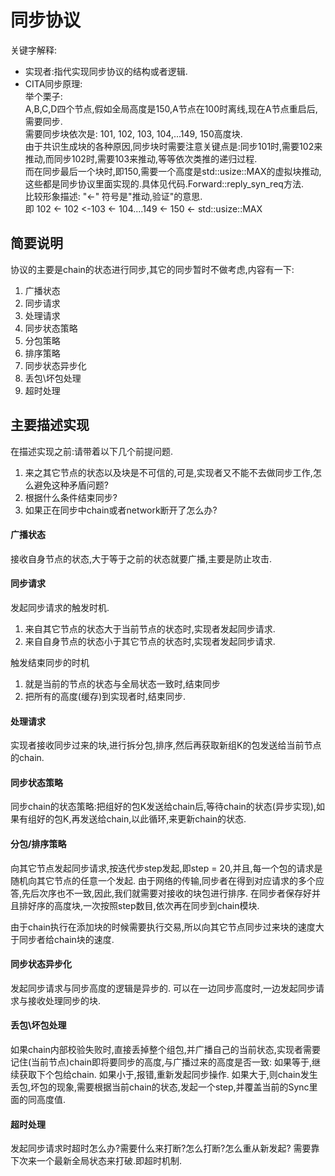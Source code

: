 # 同步协议

关键字解释:
* 实现者:指代实现同步协议的结构或者逻辑.
* CITA同步原理: <br>
举个栗子: <br>
A,B,C,D四个节点,假如全局高度是150,A节点在100时离线,现在A节点重启后,需要同步. <br>
需要同步块依次是: 101, 102, 103, 104,...149, 150高度块. <br>
由于共识生成块的各种原因,同步块时需要注意关键点是:同步101时,需要102来推动,而同步102时,需要103来推动,等等依次类推的递归过程. <br>
而在同步最后一个块时,即150,需要一个高度是std::usize::MAX的虚拟块推动,这些都是同步协议里面实现的.具体见代码.Forward::reply_syn_req方法. <br>
比较形象描述: "<-" 符号是"推动,验证"的意思. <br>
即 102 <- 102 <-103 <- 104....149 <- 150 <- std::usize::MAX <br>

## 简要说明
协议的主要是chain的状态进行同步,其它的同步暂时不做考虑,内容有一下:

1. 广播状态
2. 同步请求
3. 处理请求
4. 同步状态策略
5. 分包策略
6. 排序策略
7. 同步状态异步化
8. 丢包\坏包处理
9. 超时处理

## 主要描述实现
在描述实现之前:请带着以下几个前提问题.
1. 来之其它节点的状态以及块是不可信的,可是,实现者又不能不去做同步工作,怎么避免这种矛盾问题?
2. 根据什么条件结束同步?
3. 如果正在同步中chain或者network断开了怎么办?

#### 广播状态
接收自身节点的状态,大于等于之前的状态就要广播,主要是防止攻击.

#### 同步请求
发起同步请求的触发时机.
1. 来自其它节点的状态大于当前节点的状态时,实现者发起同步请求.
2. 来自自身节点的状态小于其它节点的状态时,实现者发起同步请求.

触发结束同步的时机
1. 就是当前的节点的状态与全局状态一致时,结束同步
2. 把所有的高度(缓存)到实现者时,结束同步.

#### 处理请求
实现者接收同步过来的块,进行拆分包,排序,然后再获取新组K的包发送给当前节点的chain.

#### 同步状态策略
同步chain的状态策略:把组好的包K发送给chain后,等待chain的状态(异步实现),如果有组好的包K,再发送给chain,以此循环,来更新chain的状态.

#### 分包/排序策略
向其它节点发起同步请求,按迭代步step发起,即step = 20,并且,每一个包的请求是随机向其它节点的任意一个发起.
由于网络的传输,同步者在得到对应请求的多个应答,先后次序也不一致,因此,我们就需要对接收的块包进行排序.
在同步者保存好并且排好序的高度块,一次按照step数目,依次再在同步到chain模块.

由于chain执行在添加块的时候需要执行交易,所以向其它节点同步过来块的速度大于同步者给chain块的速度.

#### 同步状态异步化
发起同步请求与同步高度的逻辑是异步的.
可以在一边同步高度时,一边发起同步请求与接收处理同步的块.

#### 丢包\坏包处理
如果chain内部校验失败时,直接丢掉整个组包,并广播自己的当前状态,实现者需要记住(当前节点)chain即将要同步的高度,与广播过来的高度是否一致:
如果等于,继续获取下个包给chain.
如果小于,报错,重新发起同步操作.
如果大于,则chain发生丢包,坏包的现象,需要根据当前chain的状态,发起一个step,并覆盖当前的Sync里面的同高度值.

#### 超时处理
发起同步请求时超时怎么办?需要什么来打断?怎么打断?怎么重从新发起?
需要靠下次来一个最新全局状态来打破.即超时机制.

